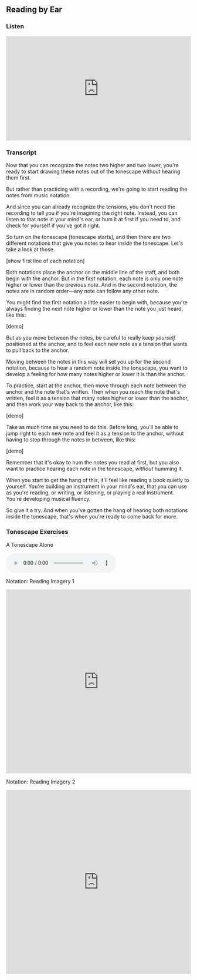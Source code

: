 ## Reading by Ear



### Listen

<style>
.embed-container {
    position: relative;
    padding-bottom: 56.25%;
    height: 0;
    overflow: hidden;
    max-width: 100%;
  }
  iframe{
    position: absolute;
    top: 0;
    left: 0;
    width: 100%;
    height: 100%;
  }
</style>
<div class='embed-container'>
  <iframe src='https://www.youtube.com/embed/9JgYHum55hI?rel=0' frameborder='0' allowfullscreen></iframe>
</div>



### Transcript

Now that you can recognize the notes two higher and two lower, you're ready to start drawing these notes out of the tonescape without hearing them first.

But rather than practicing with a recording, we're going to start reading the notes from music notation. 

And since you can already recognize the tensions, you don't need the recording to tell you if you're imagining the right note. Instead, you can listen to that note in your mind's ear, or hum it at first if you need to, and check for yourself if you've got it right.

So turn on the tonescape [tonescape starts], and then there are two different notations that give you notes to hear *inside* the tonescape. Let's take a look at those.

[show first line of each notation]

Both notations place the anchor on the middle line of the staff, and both begin with the anchor. But in the first notation, each note is only one note higher or lower than the previous note. And in the second notation, the notes are in random order&mdash;any note can follow any other note.

You might find the first notation a little easier to begin with, because you're always finding the next note higher or lower than the note you just heard, like this:

[demo]

But as you move between the notes, be careful to really keep *yourself* positioned at the anchor, and to feel each new note as a tension that wants to pull back to the anchor. 

Moving between the notes in this way will set you up for the second notation, because to hear a random note inside the tonescape, you want to develop a feeling for how many notes higher or lower it is than the anchor.

To practice, start at the anchor, then move through each note between the anchor and the note that's written. Then when you reach the note that's written, feel it as a tension that many notes higher or lower than the anchor, and then work your way back to the anchor, like this:

[demo]

Take as much time as you need to do this. Before long, you'll be able to jump right to each new note and feel it as a tension to the anchor, without having to step through the notes in between, like this:

[demo]

Remember that it's okay to hum the notes you read at first, but you also want to practice hearing each note in the tonescape, *without* humming it.

When you start to get the hang of this, it'll feel like reading a book quietly to yourself. You're building an instrument in your mind's ear, that you can use as you're reading, or writing, or listening, or playing a real instrument. You're developing musical fluency.

So give it a try. And when you've gotten the hang of hearing both notations inside the tonescape, that's when you're ready to come back for more.



### Tonescape Exercises

A Tonescape Alone

<audio controls src="../media/group_1_neutral.mp3"></audio>



Notation: Reading Imagery 1

<embed
	src="https://shapesmusic.com/media/reading_imagery_1.pdf"
	type="application/pdf"
	width="100%"
	height="500px"
/>


Notation: Reading Imagery 2

<embed
	src="https://shapesmusic.com/media/reading_imagery_2.pdf"
	type="application/pdf"
	width="100%"
	height="500px"
/>
